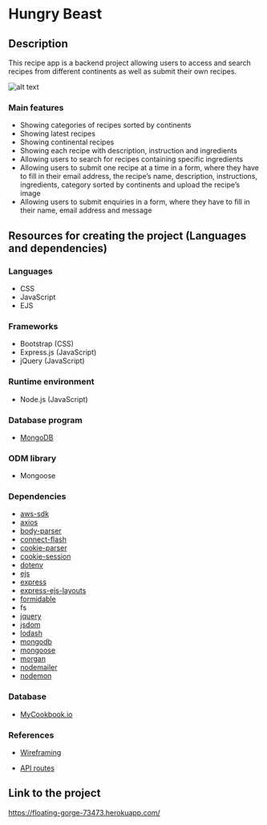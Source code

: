# Hungry Beast

## Description

This recipe app is a backend project allowing users to access and search recipes from different continents as well as submit their own recipes.

![alt text](/img/Screenshot.png)
### Main features

- Showing categories of recipes sorted by continents
- Showing latest recipes
- Showing continental recipes
- Showing each recipe with description, instruction and ingredients
- Allowing users to search for recipes containing specific ingredients
- Allowing users to submit one recipe at a time in a form, where they have to fill in their email address, the recipe’s name, description, instructions, ingredients, category sorted by continents and upload the recipe’s image
- Allowing users to submit enquiries in a form, where they have to fill in their name, email address and message

## Resources for creating the project (Languages and dependencies)

### Languages

- CSS
- JavaScript
- EJS

### Frameworks

- Bootstrap (CSS)
- Express.js (JavaScript)
- jQuery (JavaScript)

### Runtime environment

- Node.js (JavaScript)
### Database program

- [MongoDB](https://www.mongodb.com/)

### ODM library

- Mongoose

### Dependencies

- [aws-sdk](https://www.npmjs.com/package/aws-sdk)
- [axios](https://www.npmjs.com/package/axios)
- [body-parser](https://www.npmjs.com/package/body-parser)
- [connect-flash](https://www.npmjs.com/package/connect-flash)
- [cookie-parser](https://www.npmjs.com/package/cookie-parser)
- [cookie-session](https://www.npmjs.com/package/cookie-session)
- [dotenv](https://www.npmjs.com/package/dotenv)
- [ejs](https://www.npmjs.com/package/ejs)
- [express](https://www.npmjs.com/package/express)
- [express-ejs-layouts](https://www.npmjs.com/package/express-ejs-layouts)
- [formidable](https://www.npmjs.com/package/formidable)
- fs
- [jquery](https://www.npmjs.com/package/jquery)
- [jsdom](https://www.npmjs.com/package/jsdom)
- [lodash](https://www.npmjs.com/package/lodash)
- [mongodb](https://www.npmjs.com/package/mongodb?utm_medium=devmedia-synd&utm_source=devmedia&utm_content=serverless&jmp=devmedia-ref)
- [mongoose](https://www.npmjs.com/package/mongoose)
- [morgan](https://www.npmjs.com/package/morgan)
- [nodemailer](https://www.npmjs.com/package/nodemailer)
- [nodemon](https://www.npmjs.com/package/nodemon)

### Database

- [MyCookbook.io](https://rapidapi.com/mycookbook/api/mycookbook-io1)

### References

- [Wireframing](https://www.figma.com/file/OiIt1zovdm9uL7CnTORsCF/Project-2-Wireframing?node-id=0%3A1)

- [API routes](https://docs.google.com/spreadsheets/d/1i1E82H9rPMkHY67rk9PUZV7OFFbpw13j3U0Z9-R-0Hk/edit#gid=0)

## Link to the project
https://floating-gorge-73473.herokuapp.com/
